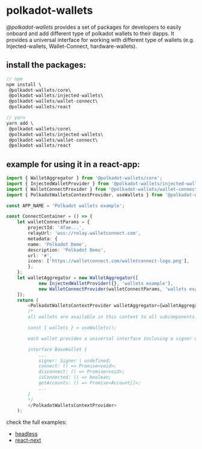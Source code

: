 # polkadot-wallets

_@polkadot-wallets_ provides a set of packages for developers to easily onboard and add different type of polkadot wallets to their dapps. It provides a universal interface for working with different type of wallets (e.g. Injected-wallets, Wallet-Connect, hardware-wallets).

## install the packages:

```ts
// npm
npm install \
 @polkadot-wallets/core\
 @polkadot-wallets/injected-wallets\
 @polkadot-wallets/wallet-connect\
 @polkadot-wallets/react

// yarn
yarn add \
 @polkadot-wallets/core\
 @polkadot-wallets/injected-wallets\
 @polkadot-wallets/wallet-connect\
 @polkadot-wallets/react
```

## example for using it in a react-app:

```ts
import { WalletAggregator } from '@polkadot-wallets/core';
import { InjectedWalletProvider } from '@polkadot-wallets/injected-wallets';
import { WalletConnectProvider } from '@polkadot-wallets/wallet-connect';
import { PolkadotWalletsContextProvider, useWallets } from '@polkadot-wallets/react';

const APP_NAME = 'Polkadot wallets example';

const ConnectContainer = () => {
    let walletConnectParams = {
        projectId: '4fae...',
        relayUrl: 'wss://relay.walletconnect.com',
        metadata: {
        name: 'Polkadot Demo',
        description: 'Polkadot Demo',
        url: '#',
        icons: ['https://walletconnect.com/walletconnect-logo.png'],
        },
    };
    let walletAggregator = new WalletAggregator([
            new InjectedWalletProvider({}, 'wallets example'),
            new WalletConnectProvider(walletConnectParams, 'wallets example')
    ]);
    return (
        <PolkadotWalletsContextProvider walletAggregator={walletAggregator}>
        /*
        all wallets are available in this context to all subcomponents.

        const { wallets } = useWallets();

        each wallet provides a universal interface inclusing a signer which can be used to sign messages and transactions:

        interface BaseWallet {
            ...
            signer: Signer | undefined;
            connect: () => Promise<void>;
            disconnect: () => Promise<void>;
            isConnected: () => boolean;
            getAccounts: () => Promise<Account[]>;
            ...
        }
        */
        </PolkadotWalletsContextProvider>
    );
```

check the full examples:

- [headless](packages/react-demo/)
- [react-next](examples/react-dapp)
